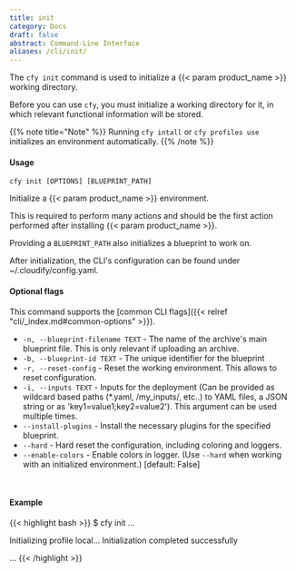 ```yaml
---
title: init
category: Docs
draft: false
abstract: Command-Line Interface
aliases: /cli/init/
---
```


The `cfy init` command is used to initialize a {{< param product_name >}} working directory.

Before you can use `cfy`, you must initialize a working directory for it, in which relevant functional information will be stored.

{{% note title="Note" %}}
Running `cfy intall` or `cfy profiles use` initializes an
environment automatically.
{{% /note %}}

#### Usage
`cfy init [OPTIONS] [BLUEPRINT_PATH]`

Initialize a {{< param product_name >}} environment.

This is required to perform many actions and should be the first action
performed after installing {{< param product_name >}}.

Providing a `BLUEPRINT_PATH` also initializes a blueprint to work on.

After initialization, the CLI's configuration can be found under
~/.cloudify/config.yaml.

#### Optional flags
This command supports the [common CLI flags]({{< relref "cli/_index.md#common-options" >}}).

* `-n, --blueprint-filename TEXT` -  The name of the archive's main blueprint
                                 file. This is only relevant if uploading an
                                 archive.
* `-b, --blueprint-id TEXT` - The unique identifier for the blueprint
* `-r, --reset-config` -
						Reset the working environment. This allows to reset configuration.
* `-i, --inputs TEXT` - Inputs for the deployment (Can be provided as wildcard
                        based paths (*.yaml, /my_inputs/, etc..) to YAML files,
                        a JSON string or as 'key1=value1;key2=value2'). This
                        argument can be used multiple times.
* `--install-plugins` - Install the necessary plugins for the specified blueprint.
* `--hard` -            Hard reset the configuration, including coloring and
                        loggers.
* `--enable-colors` -   Enable colors in logger. (Use `--hard` when
                                 working with an initialized environment.)
                                 [default: False]

&nbsp;
#### Example

{{< highlight  bash  >}}
$ cfy init
...

Initializing profile local...
Initialization completed successfully

...
{{< /highlight >}}
